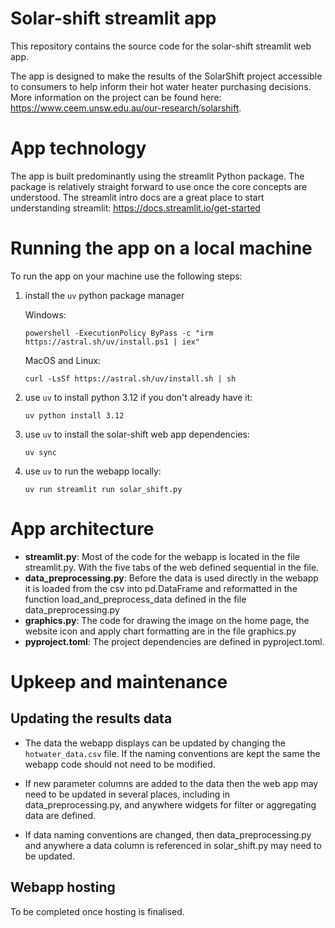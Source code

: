 # Solar-shift streamlit app

This repository contains the source code for the solar-shift streamlit web app.

The app is designed to make the results of the SolarShift project accessible to 
consumers to help inform their hot water heater purchasing decisions. More information 
on the project can be found here: https://www.ceem.unsw.edu.au/our-research/solarshift.

# App technology

The app is built predominantly using the streamlit Python package. The package is 
relatively straight forward to use once the core concepts are understood. The streamlit
intro docs are a great place to start understanding streamlit: 
https://docs.streamlit.io/get-started

# Running the app on a local machine

To run the app on your machine use the following steps:

1. install the `uv` python package manager

   Windows:

    `powershell -ExecutionPolicy ByPass -c "irm https://astral.sh/uv/install.ps1 | iex"`

   MacOS and Linux:

   `curl -LsSf https://astral.sh/uv/install.sh | sh`

2. use `uv` to install python 3.12 if you don't already have it:

   `uv python install 3.12`

3. use `uv` to install the solar-shift web app dependencies:

   `uv sync`

4. use `uv` to run the webapp locally:

   `uv run streamlit run solar_shift.py`

# App architecture 

   - **streamlit.py**: Most of the code for the webapp is located in the file 
     streamlit.py. With the five tabs of the web defined sequential in the file.
   - **data_preprocessing.py**: Before the data is used directly in the webapp it is 
     loaded from the csv into pd.DataFrame and reformatted in the function 
     load_and_preprocess_data defined in the file data_preprocessing.py
   - **graphics.py**: The code for drawing the image on the home page, the website icon
      and apply chart formatting are in the file graphics.py
   - **pyproject.toml**: The project dependencies are defined in pyproject.toml.

# Upkeep and maintenance 

## Updating the results data

- The data the webapp displays can be updated by changing the `hotwater_data.csv` file. 
  If the naming conventions are kept the same the webapp code should not need to be 
  modified.

- If new parameter columns are added to the data then the web app may need to be 
  updated in several places, including in data_preprocessing.py, and anywhere widgets 
  for filter or aggregating data are defined.

- If data naming conventions are changed, then data_preprocessing.py and anywhere a data
  column is referenced in solar_shift.py may need to be updated.

## Webapp hosting

To be completed once hosting is finalised.



